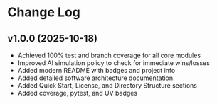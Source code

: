 # Change Log

## v1.0.0 (2025-10-18)

- Achieved 100% test and branch coverage for all core modules
- Improved AI simulation policy to check for immediate wins/losses
- Added modern README with badges and project info
- Added detailed software architecture documentation
- Added Quick Start, License, and Directory Structure sections
- Added coverage, pytest, and UV badges
